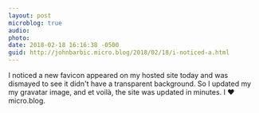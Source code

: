 ```yaml
---
layout: post
microblog: true
audio: 
photo: 
date: 2018-02-18 16:16:38 -0500
guid: http://johnbarbic.micro.blog/2018/02/18/i-noticed-a.html
---
```

I noticed a new favicon appeared on my hosted site today and was dismayed to see it didn't have a transparent background.  So I updated my my gravatar image, and et voilà, the site was updated in minutes.  I ❤️ micro.blog.
